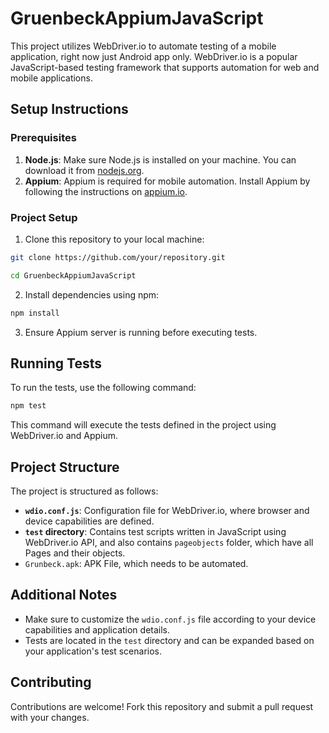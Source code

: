 
# GruenbeckAppiumJavaScript

This project utilizes WebDriver.io to automate testing of a mobile application, right now just Android app only. WebDriver.io is a popular JavaScript-based testing framework that supports automation for web and mobile applications.

## Setup Instructions

### Prerequisites
1. **Node.js**: Make sure Node.js is installed on your machine. You can download it from [nodejs.org](https://nodejs.org/).
2. **Appium**: Appium is required for mobile automation. Install Appium by following the instructions on [appium.io](http://appium.io/).

### Project Setup
1. Clone this repository to your local machine:


```sh
git clone https://github.com/your/repository.git

cd GruenbeckAppiumJavaScript
```

2. Install dependencies using npm:

```sh
npm install
```


3. Ensure Appium server is running before executing tests.

## Running Tests

To run the tests, use the following command:

```sh
npm test
```

This command will execute the tests defined in the project using WebDriver.io and Appium.

## Project Structure

The project is structured as follows:

- **`wdio.conf.js`**: Configuration file for WebDriver.io, where browser and device capabilities are defined.
- **`test` directory**: Contains test scripts written in JavaScript using WebDriver.io API, and also contains `pageobjects` folder, which have all Pages and their objects.
- `Grunbeck.apk`: APK File, which needs to be automated.

## Additional Notes

- Make sure to customize the `wdio.conf.js` file according to your device capabilities and application details.
- Tests are located in the `test` directory and can be expanded based on your application's test scenarios.

## Contributing

Contributions are welcome! Fork this repository and submit a pull request with your changes.

